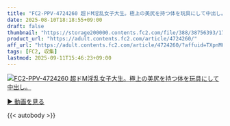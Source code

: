 ```yaml
---
title: "FC2-PPV-4724260 超ドM淫乱女子大生。極上の美尻を持つ体を玩具にして中出し。"
date: 2025-08-10T18:18:55+09:00
draft: false
thumbnail: "https://storage200000.contents.fc2.com/file/388/38756393/1752576071.82.png"
product_url: "https://adult.contents.fc2.com/article/4724260/"
aff_url: "https://adult.contents.fc2.com/article/4724260/?affuid=TXpnM01qYzFNalk9"
tags: [FC2, 収集]
lastmod: 2025-09-11T15:46:23+09:00
---
```

[![FC2-PPV-4724260 超ドM淫乱女子大生。極上の美尻を持つ体を玩具にして中出し。](https://storage200000.contents.fc2.com/file/388/38756393/1752576071.82.png)](https://adult.contents.fc2.com/article/4724260/?affuid=TXpnM01qYzFNalk9)

[▶︎ 動画を見る](https://adult.contents.fc2.com/article/4724260/?affuid=TXpnM01qYzFNalk9)


{{< autobody >}}
